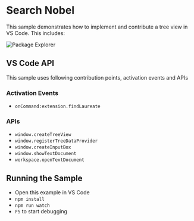 # Search Nobel

This sample demonstrates how to implement and contribute a tree view in VS Code. This includes:

![Package Explorer](./resources/example.png)

## VS Code API

This sample uses following contribution points, activation events and APIs


### Activation Events

-  `onCommand:extension.findLaureate`


### APIs

-   `window.createTreeView`
-   `window.registerTreeDataProvider`
-   `window.createInputBox`
-   `window.showTextDocument`
-   `workspace.openTextDocument`


## Running the Sample

-   Open this example in VS Code
-   `npm install`
-   `npm run watch`
-   `F5` to start debugging

